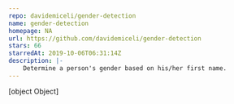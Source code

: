 ```yaml
---
repo: davidemiceli/gender-detection
name: gender-detection
homepage: NA
url: https://github.com/davidemiceli/gender-detection
stars: 66
starredAt: 2019-10-06T06:31:14Z
description: |-
    Determine a person's gender based on his/her first name.
---
```


[object Object]
